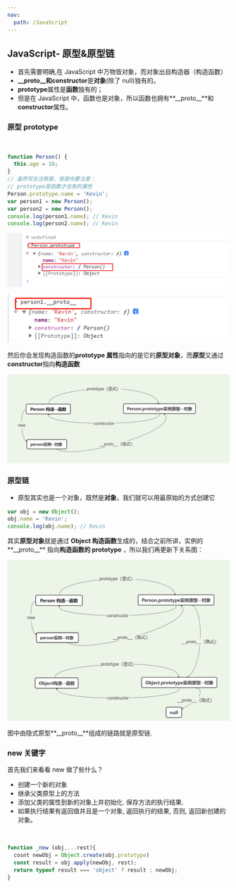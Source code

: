 ```yaml
---
nav:
  path: /JavaScript
---
```


## JavaScript- 原型&原型链

- 首先需要明确,在 JavaScript 中万物皆对象，而对象出自构造器（构造函数）
- **\_\_proto\_\_**和**constructor**是**对象**(除了 null)独有的。
- **prototype**属性是**函数**独有的；
- 但是在 JavaScript 中，函数也是对象，所以函数也拥有**\_\_proto\_\_**和 **constructor**属性。

### 原型 prototype

<br/>

```jsx | pure
function Person() {
  this.age = 18;
}
// 虽然写在注释里，但是你要注意：
// prototype是函数才会有的属性
Person.prototype.name = 'Kevin';
var person1 = new Person();
var person2 = new Person();
console.log(person1.name); // Kevin
console.log(person2.name); // Kevin
```

![原型1.png](./原型1.png)

![原型2.png](./原型2.png)

然后你会发现构造函数的**prototype 属性**指向的是它的**原型对象**，而**原型**又通过**constructor**指向**构造函数**

![原型.png](./原型.png)

### 原型链

- 原型其实也是一个对象，既然是**对象**，我们就可以用最原始的方式创建它

```jsx | pure
var obj = new Object();
obj.name = 'Kevin';
console.log(obj.name); // Kevin
```

其实**原型对象**就是通过 **Object 构造函数**生成的，结合之前所讲，实例的**\_\_proto\_\_** 指向**构造函数的 prototype** ，所以我们再更新下关系图：

![原型3.png](./原型3.png)

图中由隐式原型**\_\_proto\_\_**组成的链路就是原型链.

### new 关键字

首先我们来看看 new 做了些什么？

- 创建一个新的对象
- 继承父类原型上的方法
- 添加父类的属性到新的对象上并初始化. 保存方法的执行结果.
- 如果执行结果有返回值并且是一个对象, 返回执行的结果, 否则, 返回新创建的对象。

<br/>

```jsx | pure
function _new (obj,...rest){
  cosnt newObj = Object.create(obj.prototype)
  const result = obj.apply(newObj, rest);
  return typeof result === 'object' ? result : newObj;
}
```

